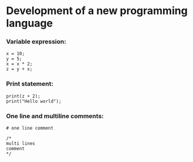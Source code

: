 # Development of a new programming language

### Variable expression:
```
x = 10;
y = 5;
x = x * 2;
z = y + x;
```

### Print statement:
```
print(z + 2);
print("Hello world");
```

### One line and multiline comments:
```
# one line comment

/*
multi lines 
comment
*/
```

